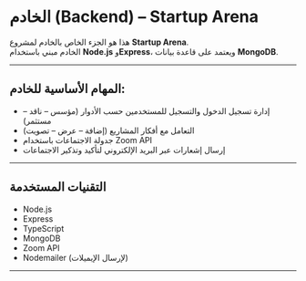 #  الخادم (Backend) – Startup Arena

هذا هو الجزء الخاص بالخادم لمشروع **Startup Arena**.  
الخادم مبني باستخدام **Node.js** و**Express**، ويعتمد على قاعدة بيانات **MongoDB**.

---

## المهام الأساسية للخادم:

- إدارة تسجيل الدخول والتسجيل للمستخدمين حسب الأدوار (مؤسس – ناقد – مستثمر)
- التعامل مع أفكار المشاريع (إضافة – عرض – تصويت)
- جدولة الاجتماعات باستخدام Zoom API
- إرسال إشعارات عبر البريد الإلكتروني لتأكيد وتذكير الاجتماعات

---

## التقنيات المستخدمة

- Node.js  
- Express  
- TypeScript  
- MongoDB  
- Zoom API  
- Nodemailer (لإرسال الإيميلات)

---
